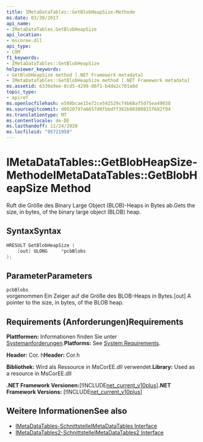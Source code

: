 ```yaml
---
title: IMetaDataTables::GetBlobHeapSize-Methode
ms.date: 03/30/2017
api_name:
- IMetaDataTables.GetBlobHeapSize
api_location:
- mscoree.dll
api_type:
- COM
f1_keywords:
- IMetaDataTables::GetBlobHeapSize
helpviewer_keywords:
- GetBlobHeapSize method [.NET Framework metadata]
- IMetaDataTables::GetBlobHeapSize method [.NET Framework metadata]
ms.assetid: 6330a9ee-8cd5-4299-86f1-b4de2c701a0d
topic_type:
- apiref
ms.openlocfilehash: e508bcae15e72ce592529cf4b68af5d75ea49038
ms.sourcegitcommit: d8020797a6657d0fbbdff362b80300815f682f94
ms.translationtype: MT
ms.contentlocale: de-DE
ms.lasthandoff: 11/24/2020
ms.locfileid: "95721958"
---
```

# <a name="imetadatatablesgetblobheapsize-method"></a><span data-ttu-id="a9a45-102">IMetaDataTables::GetBlobHeapSize-Methode</span><span class="sxs-lookup"><span data-stu-id="a9a45-102">IMetaDataTables::GetBlobHeapSize Method</span></span>

<span data-ttu-id="a9a45-103">Ruft die Größe des Binary Large Object (BLOB)-Heaps in Bytes ab.</span><span class="sxs-lookup"><span data-stu-id="a9a45-103">Gets the size, in bytes, of the binary large object (BLOB) heap.</span></span>  
  
## <a name="syntax"></a><span data-ttu-id="a9a45-104">Syntax</span><span class="sxs-lookup"><span data-stu-id="a9a45-104">Syntax</span></span>  
  
```cpp  
HRESULT GetBlobHeapSize (  
    [out] ULONG     *pcbBlobs  
);
```  
  
## <a name="parameters"></a><span data-ttu-id="a9a45-105">Parameter</span><span class="sxs-lookup"><span data-stu-id="a9a45-105">Parameters</span></span>  

 `pcbBlobs`  
 <span data-ttu-id="a9a45-106">vorgenommen Ein Zeiger auf die Größe des BLOB-Heaps in Bytes.</span><span class="sxs-lookup"><span data-stu-id="a9a45-106">[out] A pointer to the size, in bytes, of the BLOB heap.</span></span>  
  
## <a name="requirements"></a><span data-ttu-id="a9a45-107">Requirements (Anforderungen)</span><span class="sxs-lookup"><span data-stu-id="a9a45-107">Requirements</span></span>  

 <span data-ttu-id="a9a45-108">**Plattformen:** Informationen finden Sie unter [Systemanforderungen](../../get-started/system-requirements.md).</span><span class="sxs-lookup"><span data-stu-id="a9a45-108">**Platforms:** See [System Requirements](../../get-started/system-requirements.md).</span></span>  
  
 <span data-ttu-id="a9a45-109">**Header:** Cor. h</span><span class="sxs-lookup"><span data-stu-id="a9a45-109">**Header:** Cor.h</span></span>  
  
 <span data-ttu-id="a9a45-110">**Bibliothek:** Wird als Ressource in MsCorEE.dll verwendet.</span><span class="sxs-lookup"><span data-stu-id="a9a45-110">**Library:** Used as a resource in MsCorEE.dll</span></span>  
  
 <span data-ttu-id="a9a45-111">**.NET Framework Versionen:**[!INCLUDE[net_current_v10plus](../../../../includes/net-current-v10plus-md.md)]</span><span class="sxs-lookup"><span data-stu-id="a9a45-111">**.NET Framework Versions:** [!INCLUDE[net_current_v10plus](../../../../includes/net-current-v10plus-md.md)]</span></span>  
  
## <a name="see-also"></a><span data-ttu-id="a9a45-112">Weitere Informationen</span><span class="sxs-lookup"><span data-stu-id="a9a45-112">See also</span></span>

- [<span data-ttu-id="a9a45-113">IMetaDataTables-Schnittstelle</span><span class="sxs-lookup"><span data-stu-id="a9a45-113">IMetaDataTables Interface</span></span>](imetadatatables-interface.md)
- [<span data-ttu-id="a9a45-114">IMetaDataTables2-Schnittstelle</span><span class="sxs-lookup"><span data-stu-id="a9a45-114">IMetaDataTables2 Interface</span></span>](imetadatatables2-interface.md)
